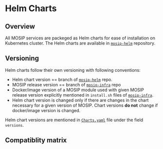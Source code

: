 # Helm Charts

## Overview
All MOSIP services are packeged as Helm charts for ease of installation on Kubernetes cluster. The Helm charts are available in [`mosip-helm`](https://github.com/mosip/mosip-helm) repository.

## Versioning 
Helm charts follow their own versioning with following conventions:

* Helm chart version == branch of [`mosip-helm`](https://github.com/mosip/mosip-helm) repo.
* MOSIP release version == branch of [`mosip-infra`](https://github.com/mosip/mosip-infra) repo
* Docker/image version of a MOSIP module used with given MOSIP release version explicitly mentioned in `install.sh` files of [`mosip-infra`](https://github.com/mosip/mosip-infra).
* Helm chart version is changed only if there are changes in the chart necessary for a given version of MOSIP. Chart versions **do not** change if docker/image version is changed.
 
Helm chart versions are mentioned in [`Charts.yaml`](https://github.com/mosip/mosip-helm/blob/1.2.0/charts/artifactory/Chart.yaml) file under the field `versions`. 

## Compatiblity matrix


